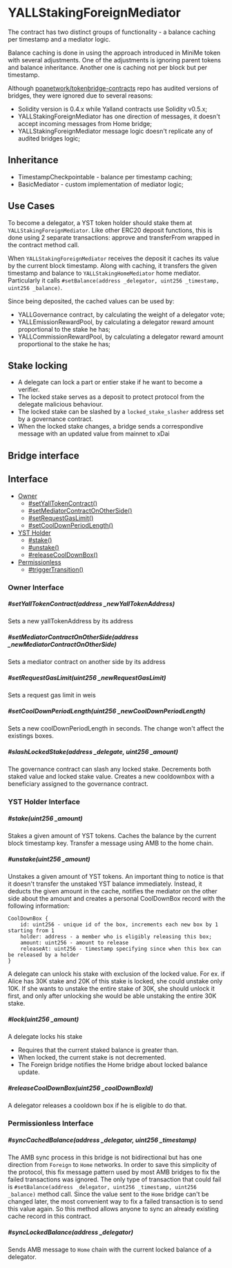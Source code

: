 # YALLStakingForeignMediator

The contract has two distinct groups of functionality - a balance caching per timestamp and a mediator logic.

Balance caching is done in using the approach introduced in MiniMe token with several adjustments.
One of the adjustments is ignoring parent tokens and balance inheritance.
Another one is caching not per block but per timestamp.

Although [poanetwork/tokenbridge-contracts](https://github.com/poanetwork/tokenbridge-contracts/tree/a5946e7024caf598e562da916675a3b269ab293d/contracts/upgradeable_contracts) repo has audited versions of bridges, they were ignored due to several reasons:

* Solidity version is 0.4.x while Yalland contracts use Solidity v0.5.x;
* YALLStakingForeignMediator has one direction of messages, it doesn't accept incoming messages from Home bridge;
* YALLStakingForeignMediator message logic doesn't replicate any of audited bridges logic;

## Inheritance

* TimestampCheckpointable - balance per timestamp caching;
* BasicMediator - custom implementation of mediator logic;

## Use Cases

To become a delegator, a YST token holder should stake them at `YALLStakingForeignMediator`.
Like other ERC20 deposit functions, this is done using 2 separate transactions: approve and transferFrom wrapped in the contract method call.

When `YALLStakingForeignMediator` receives the deposit it caches its value by the current block timestamp. Along with caching, it transfers the given timestamp and balance to `YALLStakingHomeMediator` home mediator. Particularly it calls `#setBalance(address _delegator, uint256 _timestamp, uint256 _balance)`.

Since being deposited, the cached values can be used by:

* YALLGovernance contract, by calculating the weight of a delegator vote;
* YALLEmissionRewardPool, by calculating a delegator reward amount proportional to the stake he has;
* YALLCommissionRewardPool, by calculating a delegator reward amount proportional to the stake he has;

## Stake locking

* A delegate can lock a part or entier stake if he want to become a verifier.
* The locked stake serves as a deposit to protect protocol from the delegate malicious behaviour.
* The locked stake can be slashed by a `locked_stake_slasher` address set by a governance contract.
* When the locked stake changes, a bridge sends a correspondive message with an updated value from mainnet to xDai

## Bridge interface 

## Interface


* [Owner](#owner-interface)
  * [#setYallTokenContract()](#setyalltokencontractaddress-_newyalltokenaddress)
  * [#setMediatorContractOnOtherSide()](#setmediatorcontractonothersideaddress-_newmediatorcontractonotherside)
  * [#setRequestGasLimit()](#setrequestgaslimituint256-_newrequestgaslimit)
  * [#setCoolDownPeriodLength()](#setcooldownperiodlengthuint256-_newcooldownperiodlength)
* [YST Holder](yst-holder-interface)
  * [#stake()](#stakeuint256-_amount)
  * [#unstake()](#unstakeuint256-_amount)
  * [#releaseCoolDownBox()](#releasecooldownboxuint256-_cooldownboxid)
* [Permissionless](#permissionless-interface)
  * [#triggerTransition()](#synccachedbalanceaddress-_delegator-uint256-_timestamp)
  
### Owner Interface
##### #setYallTokenContract(address _newYallTokenAddress)

Sets a new yallTokenAddress by its address

##### #setMediatorContractOnOtherSide(address _newMediatorContractOnOtherSide)

Sets a mediator contract on another side by its address

##### #setRequestGasLimit(uint256 _newRequestGasLimit)

Sets a request gas limit in weis

##### #setCoolDownPeriodLength(uint256 _newCoolDownPeriodLength)

Sets a new coolDownPeriodLength in seconds. The change won't affect the existings boxes.

##### #slashLockedStake(address _delegate, uint256 _amount)

The governance contract can slash any locked stake. Decrements both staked value and locked stake value. Creates a new cooldownbox with a beneficiary assigned to the governance contract.

### YST Holder Interface

##### #stake(uint256 _amount)

Stakes a given amount of YST tokens. Caches the balance by the current block timestamp key. Transfer a message using AMB to the home chain.

##### #unstake(uint256 _amount)

Unstakes a given amount of YST tokens. An important thing to notice is that it doesn't transfer the unstaked YST balance immediately. Instead, it deducts the given amount in the cache, notifies the mediator on the other side about the amount and creates a personal CoolDownBox record with the following information:

```
CoolDownBox {
	id: uint256 - unique id of the box, increments each new box by 1 starting from 1
	holder: address - a member who is eligibly releasing this box;
	amount: uint256 - amount to release
	releaseAt: uint256 - timestamp specifying since when this box can be released by a holder
}
```

A delegate can unlock his stake with exclusion of the locked value. For ex. if Alice has 30K stake and 20K of this stake is locked, she could unstake only 10K.
If she wants to unstake the entire stake of 30K, she should unlock it first, and only after unlocking she would be able unstaking the entire 30K stake.

##### #lock(uint256 _amount)

A delegate locks his stake

* Requires that the current staked balance is greater than.
* When locked, the current stake is not decremented.
* The Foreign bridge notifies the Home bridge about locked balance update.

##### #releaseCoolDownBox(uint256 _coolDownBoxId)

A delegator releases a cooldown box if he is eligible to do that.

### Permissionless Interface

##### #syncCachedBalance(address _delegator, uint256 _timestamp)

The AMB sync process in this bridge is not bidirectional but has one direction from `Foreign` to `Home` networks. In order to save this simplicity of the protocol, this fix message pattern used by most AMB bridges to fix the failed transactions was ignored. The only type of transaction that could fail is `#setBalance(address _delegator, uint256 _timestamp, uint256 _balance)` method call. Since the value sent to the `Home` bridge can't be changed later, the most convenient way to fix a failed transaction is to send this value again. So this method allows anyone to sync an already existing cache record in this contract.

##### #syncLockedBalance(address _delegator)

Sends AMB message to `Home` chain with the current locked balance of a delegator.
